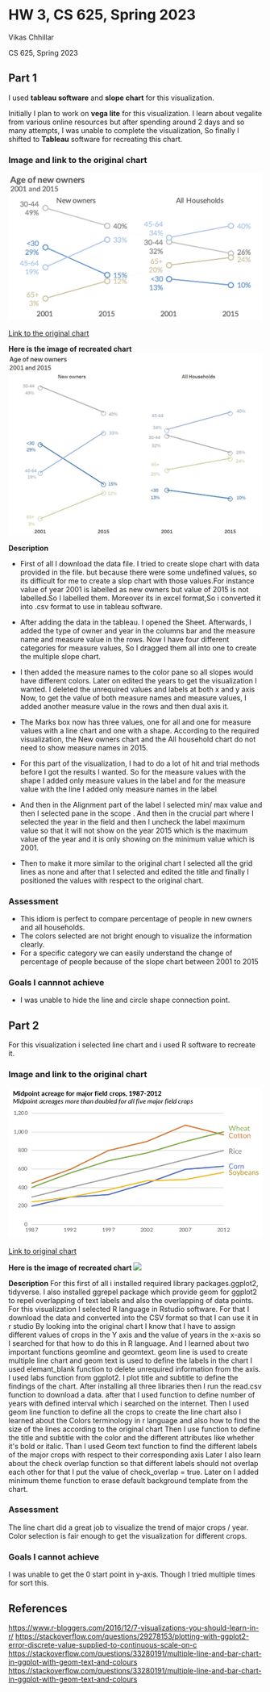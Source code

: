 HW 3, CS 625, Spring 2023
================
Vikas Chhillar

CS 625, Spring 2023


## Part 1
I used **tableau software** and **slope chart** for this visualization.

Initially I plan to work on **vega lite** for this visualization. I learn about vegalite from various online resources but after spending around 2 days and so many attempts, I was unable to complete the visualization, So finally I shifted to **Tableau**
software for recreating this chart. 

### Image and link to the original chart
![](part1_orig.png)
   
[Link to the original chart](https://policyviz.com/2017/11/16/remake-stacked-column-chart/)



**Here is the image of recreated chart**
![](part1_recreated.jpg)

**Description**

- First of all I download the data file. I tried to create slope chart with data provided in the file. but because there were some undefined values, so its difficult for me to create a slop chart with those values.For instance value of year 2001 is labelled as new owners but value of 2015 is not labelled.So I labelled them. Moreover its in excel format,So i converted it into .csv format to use in tableau software.

- After adding the data in the tableau. I opened the Sheet. Afterwards, I added the type of owner and year in the columns bar and the measure name and measure value in the rows. Now I have four different categories for measure values, So I dragged them all into one to create the multiple slope chart.

- I then added the measure names to the color pane so all slopes would have different colors. Later on edited the years to get the visualization I wanted. I deleted the unrequired values and labels at both x and y axis Now, to get the value of both measure names and measure values, I added another measure value in the rows and then dual axis it.

- The Marks box now has three values, one for all and one for measure values with a line chart and one with a shape. According to the required visualization, the New owners chart and the All household chart do not need to show measure names in 2015.

- For this part of the visualization, I had to do a lot of hit and trial methods before I got the results I wanted. So for the measure values with the shape I added only measure values in the label  and for the measure value with the line I added only measure names in the label 

- And then in the Alignment part of the label I selected min/ max value and then I selected pane in the scope . And then in  the crucial part where I selected the year in the field and then I uncheck the label maximum value so that it will not show on the year 2015 which is the maximum value of the year and it is only showing on the minimum value which is 2001.
- Then to make it more similar to the original chart I selected all the grid lines as none and after that I selected and edited the title and finally I positioned the values with respect to the original chart.

### Assessment ###

* This idiom is perfect to compare percentage of people in new owners and all households.
* The colors selected are not bright enough to visualize the information clearly.
* For a specific category we can easily understand the change of percentage of people because of the slope chart between 2001 to 2015




### Goals I cannnot achieve

* I was unable to hide the line and circle shape connection point. 



## Part 2
For this visualization i selected line chart and i used R software to recreate it.

### Image and link to the original chart
![](part2_orig.png)

[Link to original chart](https://camo.githubusercontent.com/ab35ad6cb1bee8c9e3a9a22a8caea8fb7e360ac2e0fdefa79d69e9a78ec54b95/68747470733a2f2f706f6c69637976697a2e636f6d2f77702d636f6e74656e742f75706c6f6164732f323031382f30362f506f6c69637956697a5f555344415f52656d616b655f4c696e655f43686172742e706e67)

**Here is the image of recreated chart**
![](hw3part2.jpg)

**Description**
For this first of all i installed required library packages.ggplot2, tidyverse. I also installed ggrepel package which provide geom for ggplot2 to repel overlapping of text labels and also the overlapping of data points.
For this visualization I selected R language in Rstudio software. For that I download the data and  converted into the CSV format so that I can use it in r studio
By looking into the original chart I know that I have to assign different values of crops in the Y axis and the value of years in the x-axis so I searched for that how to do this in R language. 
And I learned about two important functions geomline and geomtext. geom line is used to create multiple line chart and geom text is used to define the labels in the chart
I used elemant_blank function to delete unrequired information from the axis. 
I used labs function from ggplot2. I plot title and subtitle to define the findings of the chart.
After installing all three libraries then I run the read.csv function to download a data. after that I used function to define  number of years with defined interval which i searched on the internet.
Then  I used geom line function to define all the crops to create the line chart also I learned about the Colors terminology  in r language and also how to find the size of the lines according to the original chart
Then I use function to define the title and subtitle with the color and the different attributes like whether it's bold or italic.
Than I used Geom text function to  find the different labels of the major crops with respect to their corresponding axis
Later I also learn about the check overlap function so that different labels  should not overlap each other for that I put the value of check_overlap  =  true.
Later on I added minimum theme function to erase default background template from the chart.
 

### Assessment 

The line chart did a great job to visualize the trend of major crops / year.
Color selection is fair enough to get the visualization for different crops.


### Goals I cannot achieve

I was unable to get the 0 start point in y-axis. Though I tried multiple times for sort this. 


## References
https://www.r-bloggers.com/2016/12/7-visualizations-you-should-learn-in-r/
https://stackoverflow.com/questions/29278153/plotting-with-ggplot2-error-discrete-value-supplied-to-continuous-scale-on-c
https://stackoverflow.com/questions/33280191/multiple-line-and-bar-chart-in-ggplot-with-geom-text-and-colours
https://stackoverflow.com/questions/33280191/multiple-line-and-bar-chart-in-ggplot-with-geom-text-and-colours 
